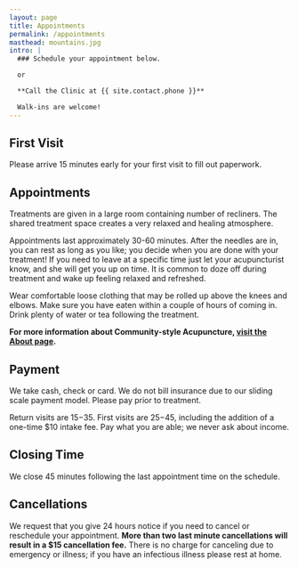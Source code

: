 ```yaml
---
layout: page
title: Appointments
permalink: /appointments
masthead: mountains.jpg
intro: |
  ### Schedule your appointment below.

  or

  **Call the Clinic at {{ site.contact.phone }}**

  Walk-ins are welcome!
---
```


## First Visit

Please arrive 15 minutes early for your first visit to fill out paperwork.

## Appointments

Treatments are given in a large room containing number of recliners. The shared treatment space creates a very relaxed and healing atmosphere.

Appointments last approximately 30-60 minutes. After the needles are in, you can rest as long as you like; you decide when you are done with your treatment! If you need to leave at a specific time just let your acupuncturist know, and she will get you up on time. It is common to doze off during treatment and wake up feeling relaxed and refreshed.

Wear comfortable loose clothing that may be rolled up above the knees and elbows. Make sure you have eaten within a couple of hours of coming in. Drink plenty of water or tea following the treatment.

**For more information about Community-style Acupuncture, [visit the About page](/about/).**

## Payment

We take cash, check or card. We do not bill insurance due to our sliding scale payment model. Please pay prior to treatment. 

Return visits are $15-$35. First visits are $25-$45, including the addition of a one-time $10 intake fee. Pay what you are able; we never ask about income.

## Closing Time

We close 45 minutes following the last appointment time on the schedule.

## Cancellations

We request that you give 24 hours notice if you need to cancel or reschedule your appointment. **More than two last minute cancellations will result in a $15 cancellation fee.** There is no charge for canceling due to emergency or illness; if you have an infectious illness please rest at home.